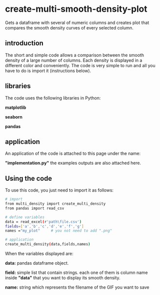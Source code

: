 # create-multi-smooth-density-plot
Gets a  dataframe with several of numeric columns and creates plot that compares the smooth density curves of every selected column.

## introduction
The short and simple code allows a comparison between the smooth density of a large number of columns. Each density is displayed in a different color and conveniently. The code is very simple to run and all you have to do is import it (instructions below).

## libraries
The code uses the following libraries in Python:

**matplotlib**

**seaborn**

**pandas**

## application
An application of the code is attached to this page under the name: 

**"implementation.py"** 
the examples outputs are also attached here.

## Using the code
To use this code, you just need to import it as follows:
``` sh
# import
from multi_density import create_multi_density
from pandas import read_csv

# define variables
data = read_excel(r'path\file.csv')
fields=['a','b','c','d','e','f','g']
names ="my_plot"     # you not need to add ".png"

# application
create_multi_density(data,fields,names)

```

When the variables displayed are:

**data:** pandas dataframe object.

**field:** simple list that contain strings. each one of them is column name inside **"data"** that you want to display its smooth density.

**name:** string which represents the filename of the GIF you want to save


